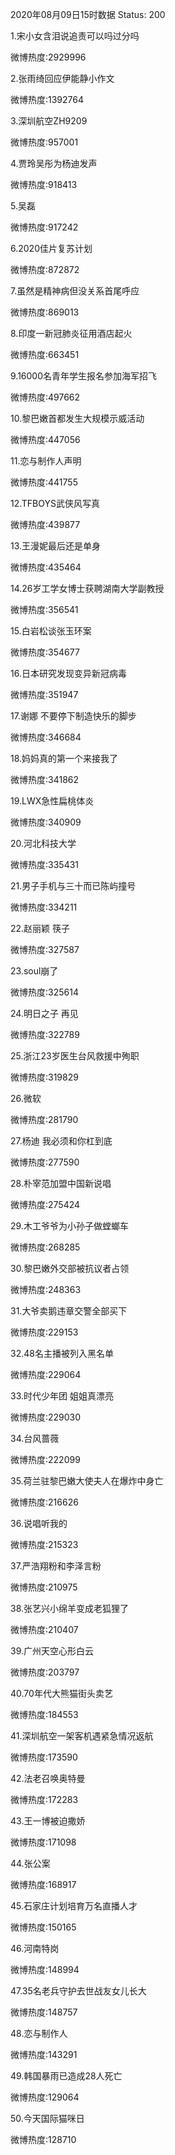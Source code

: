2020年08月09日15时数据
Status: 200

1.宋小女含泪说追责可以吗过分吗

微博热度:2929996

2.张雨绮回应伊能静小作文

微博热度:1392764

3.深圳航空ZH9209

微博热度:957001

4.贾玲吴彤为杨迪发声

微博热度:918413

5.吴磊

微博热度:917242

6.2020佳片复苏计划

微博热度:872872

7.虽然是精神病但没关系首尾呼应

微博热度:869013

8.印度一新冠肺炎征用酒店起火

微博热度:663451

9.16000名青年学生报名参加海军招飞

微博热度:497662

10.黎巴嫩首都发生大规模示威活动

微博热度:447056

11.恋与制作人声明

微博热度:441755

12.TFBOYS武侠风写真

微博热度:439877

13.王漫妮最后还是单身

微博热度:435464

14.26岁工学女博士获聘湖南大学副教授

微博热度:356541

15.白岩松谈张玉环案

微博热度:354677

16.日本研究发现变异新冠病毒

微博热度:351947

17.谢娜 不要停下制造快乐的脚步

微博热度:346684

18.妈妈真的第一个来接我了

微博热度:341862

19.LWX急性扁桃体炎

微博热度:340909

20.河北科技大学

微博热度:335431

21.男子手机与三十而已陈屿撞号

微博热度:334211

22.赵丽颖 筷子

微博热度:327587

23.soul崩了

微博热度:325614

24.明日之子 再见

微博热度:322789

25.浙江23岁医生台风救援中殉职

微博热度:319829

26.微软

微博热度:281790

27.杨迪 我必须和你杠到底

微博热度:277590

28.朴宰范加盟中国新说唱

微博热度:275424

29.木工爷爷为小孙子做螳螂车

微博热度:268285

30.黎巴嫩外交部被抗议者占领

微博热度:248363

31.大爷卖鹅违章交警全部买下

微博热度:229153

32.48名主播被列入黑名单

微博热度:229064

33.时代少年团 姐姐真漂亮

微博热度:229030

34.台风蔷薇

微博热度:222099

35.荷兰驻黎巴嫩大使夫人在爆炸中身亡

微博热度:216626

36.说唱听我的

微博热度:215323

37.严浩翔粉和李泽言粉

微博热度:210975

38.张艺兴小绵羊变成老狐狸了

微博热度:210407

39.广州天空心形白云

微博热度:203797

40.70年代大熊猫街头卖艺

微博热度:184553

41.深圳航空一架客机遇紧急情况返航

微博热度:173590

42.法老召唤奥特曼

微博热度:172283

43.王一博被迫撒娇

微博热度:171098

44.张公案

微博热度:168917

45.石家庄计划培育万名直播人才

微博热度:150165

46.河南特岗

微博热度:148994

47.35名老兵守护去世战友女儿长大

微博热度:148757

48.恋与制作人

微博热度:143291

49.韩国暴雨已造成28人死亡

微博热度:129064

50.今天国际猫咪日

微博热度:128710

